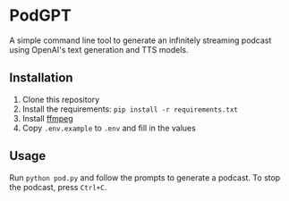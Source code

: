 # PodGPT

A simple command line tool to generate an infinitely streaming podcast using OpenAI's text generation and TTS models.

## Installation

1. Clone this repository
2. Install the requirements: `pip install -r requirements.txt`
3. Install [ffmpeg](https://ffmpeg.org/download.html)
4. Copy `.env.example` to `.env` and fill in the values

## Usage

Run `python pod.py` and follow the prompts to generate a podcast. To stop the podcast, press `Ctrl+C`.
